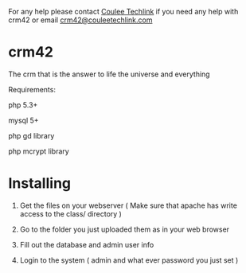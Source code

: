For any help please contact [Coulee Techlink]( http://www.couleetechlink.com ) if you need any help with crm42
or email crm42@couleetechlink.com

crm42
=====

The crm that is the answer to life the universe and everything 

Requirements: 

php 5.3+

mysql 5+

php gd library

php mcrypt library



Installing
==========

1) Get the files on your webserver ( Make sure that apache has write access to the class/ directory )

2) Go to the folder you just uploaded them as in your web browser

3) Fill out the database and admin user info

4) Login to the system ( admin and what ever password you just set )





